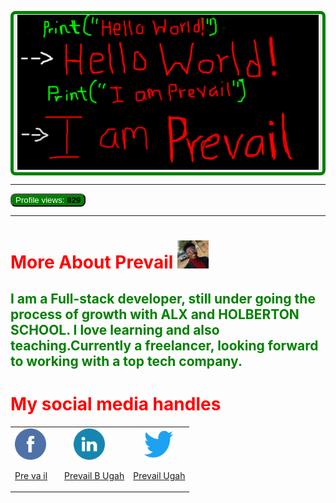 <button style="border-radius:8px;border:5px solid green;">![Prevails Readme Image](img/my-image2.PNG)</button>
___
<button style="background-color:green;color:white;border-radius:8px;">Profile views: <span style="background-color:;color:black;"><b>829</b></span></button> 
___

# <span style="color:red;">More About Prevail</span> <img src="img/mypic.jpg" width="50 px" height="45px">
## <p style="color:green">I am a Full-stack developer, still under going the process of growth with **ALX** and **HOLBERTON SCHOOL**. I love learning and also teaching.Currently a freelancer, looking forward to working with a top tech company.</p>
# <span style="color:red;">My social media handles </span>
<table>
<tr>
<td>
<a href="https://www.facebook.com/prevail.ugah" ><img src="img/facebook.png" width="50px" height="50;"><p>Pre va il</p></a>
</td>
<td>
<a href="https://www.linkedin.com/in/prevail-b-ugah-3aa845263"><img src="img/linkdn.png" width="50px" height="50;" style="padding-left:28px"><p style="padding-left:13px">Prevail B Ugah</p></a>
</td>
<td>
<a href="https://twitter.com/prevail_ugah" ><img src="img/Twitter-Logo.png" width="50px" height="50;" style="padding-left:16px"><p>Prevail Ugah</p></a>
</td>
</tr>

</table>



